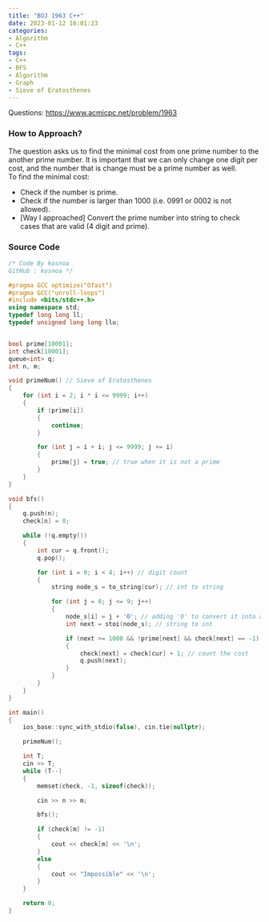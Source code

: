```yaml
---
title: "BOJ 1963 C++"
date: 2023-01-12 16:01:23
categories:
- Algorithm
- C++
tags:
- C++
- BFS
- Algorithm
- Graph
- Sieve of Eratosthenes
---
```


Questions: <https://www.acmicpc.net/problem/1963> <br/>

### How to Approach?
The question asks us to find the minimal cost from one prime number to the another prime number. It is important that we can only change one digit per cost, and the number that is change must be a prime number as well.
<br/> To find the minimal cost:
* Check if the number is prime.
* Check if the number is larger than 1000 (i.e. 0991 or 0002 is not allowed).
* [Way I approached] Convert the prime number into string to check cases that are valid (4 digit and prime).

### Source Code
``` cpp
/* Code By kosnoa
GitHub : kosnoa */

#pragma GCC optimize("Ofast")
#pragma GCC("unroll-loops")
#include <bits/stdc++.h>
using namespace std;
typedef long long ll;
typedef unsigned long long llu;


bool prime[10001];
int check[10001];
queue<int> q;
int n, m;

void primeNum() // Sieve of Eratosthenes
{
    for (int i = 2; i * i <= 9999; i++)
    {
        if (prime[i])
        {
            continue;
        }

        for (int j = i + i; j <= 9999; j += i)
        {
            prime[j] = true; // true when it is not a prime
        }
    }
}

void bfs()
{
    q.push(n);
    check[n] = 0;

    while (!q.empty())
    {
        int cur = q.front();
        q.pop();

        for (int i = 0; i < 4; i++) // digit count
        {
            string node_s = to_string(cur); // int to string

            for (int j = 0; j <= 9; j++)
            {
                node_s[i] = j + '0'; // adding '0' to convert it into a number (ascii code)
                int next = stoi(node_s); // string to int

                if (next >= 1000 && !prime[next] && check[next] == -1) // validation check
                {
                    check[next] = check[cur] + 1; // count the cost
                    q.push(next);
                }
            }
        }
    }
}

int main()
{
    ios_base::sync_with_stdio(false), cin.tie(nullptr);

    primeNum();

    int T;
    cin >> T;
    while (T--)
    {
        memset(check, -1, sizeof(check));

        cin >> n >> m;

        bfs();

        if (check[m] != -1)
        {
            cout << check[m] << '\n';
        }
        else
        {
            cout << "Impossible" << '\n';
        }
    }

    return 0;
}
```


